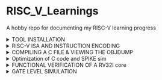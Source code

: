 # RISC_V_Learnings
A hobby repo for documenting my RISC-V learning progress


<details>
    <summary> TOOL INSTALLATION </summary>

1) install RISC-V GNU Toolchain 

2) install Yosys 

3) install iverilog 

4) install gtkwave

### CLONING RISC-V GNU TOOLCHAIN

```sudo apt install git-all```   # To install git

```sudo apt-get install autoconf automake autotools-dev curl python3 libmpc-dev libmpfr-dev libgmp-dev gawk build-essential bison flex texinfo gperf libtool patchutils bc zlib1g-dev libexpat-dev``` *make sure to install the dependencies*

![gnu_dependencies](https://github.com/Nawras-Ahamed/VSD_Squadron_mini_Research/assets/50738659/3a354063-2d87-44c5-8b54-e2f13d2b1965)

```git clone https://github.com/riscv/riscv-gnu-toolchain```

![gnu_toolchain_clone](https://github.com/Nawras-Ahamed/VSD_Squadron_mini_Research/assets/50738659/760e3e42-8c07-4254-80a3-050e489ac42d)


## Create a opt dir
```mkdir /opt/riscv```  *try sudo incase of permission denial*

In my case I created a driectory ```mkdir riscv``` and ``` chmod 777 home/nawras/riscv ```

## Config and make inside the risc-v gnu toolchain dir 

```./configure --prefix=/opt/riscv```  

In my case ```./configure --prefix=/home/nawras/riscv```  

Then
```make``` **(Have patience)**

### Troubleshooting

**ERROR 1**: "gcc not found"
try ```sudo apt-get install build-essential```
see if gcc is in /usr/bin/

**ERROR 2**: "no acceptable c compiler found in $PATH"
Open the .bashrc by any editors like vim,emacs,nano,gedit ```nano ~/.bashrc``` 
Add the below line at the end of .bashrc and save it
```export PATH="$PATH:/usr/bin/gcc```

**ERROR 3**: Even after installing gcc g++ sometimes it shows 'gcc' command not found ,though it suggest to ```sudo apt install gcc``` which again will cause the same error. I figured this by ```ls```'ing the /usr/bin directory to find the gcc g++ cc to be in red text with black background indicates broken link or missing file.


Better purge it at **YOUR OWN RISK** and reinstall it again.
```sudo apt-get purge gcc```

or **REINSTALL** ```sudo apt-get install --reinstall gcc``` (didn't work for me)



### INSTALLING IVERILOG GTKWAVE & YOSYS

### YOSYS

```bash
git clone https://github.com/YosysHQ/yosys.git
cd yosys 
sudo apt-get install build-essential clang bison flex \libreadline-dev gawk tcl-dev libffi-dev git \ graphviz xdot pkg-config python3 libboost-system-dev\libboost-python-dev libboost-filesystem-dev zlib1g-dev
make config-gcc
make 
sudo make install
```

![yosys_make](https://github.com/Nawras-Ahamed/VSD_Squadron_mini_Research/assets/50738659/e722e508-0802-4f50-9cb6-02e9c6bafe48)


![buildsuccess_yosys](https://github.com/Nawras-Ahamed/VSD_Squadron_mini_Research/assets/50738659/5e10e5b8-19dd-4460-994f-2759e9b942b1)


### iVerilog

```
sudo apt-get install iverilog
```


### GTkWave
``` sudo apt-get install gtkwave ```

![iverilog_gtkwave](https://github.com/Nawras-Ahamed/VSD_Squadron_mini_Research/assets/50738659/344a4225-c6bb-4728-a325-ac66d1621b28)

</details>


<details>
  <summary> RISC-V ISA AND INSTRUCTION ENCODING </summary>
  
  ### THE RISC-V ISA

[Instruction Set Manual](https://riscv.org/wp-content/uploads/2017/05/riscv-spec-v2.2.pdf)


The RISC-V ISA is defined as a base integer ISA, which must be present in any implementation, plus optional extensions to the base ISA.
The base integer instruction set, also known as the "RV32I" or "RV64I" instruction set, depending on the address space size, provides the core functionality required for general-purpose computing. 
It includes instructions for arithmetic, logical and control,memory access and manipulation <br>

The instruction Encoding of an operation in binary is known as its instruction format. RISC-V employs six core instruction formats, each encoded in a fixed-length 32-bit format for streamlined decoding and execution. These formats fall into six types:

R-type: For register-to-register operations like arithmetic and logical operations, utilizing three register operands. <br>
I-type: For short immediate operations involving arithmetic and logical operations with a 12-bit immediate value, employing two register operands. <br>
S-type: For store operations transferring data from a register to memory, involving two register operands and a 12-bit immediate value for memory address offset. <br>
B-type: For conditional branch operations directing control flow based on a condition, with two register operands and a 12-bit immediate value for branch target address. <br>
U-type: For operations with a 20-bit immediate(long) value, such as loading a constant or setting the upper 20 bits of a register. <br>
J-type: For unconditional jump operations transferring control to a different instruction unconditionally, with one register operand and a 20-bit immediate value for the jump target address. <br>

![image](https://github.com/Nawras-Ahamed/VSD_Squadron_mini_Research/assets/50738659/c5ee17d3-5017-41ba-bdbb-7c3acead31d8)


Instruction 1 : ``` add r6, r2, r1``` <br>
Instruction Type : **R-TYPE ARITHMETIC** <br>
Instruction Specification : Performs addition operation on the contents of registers r2 and r1 and stores the result in register r6. <br>
Instruction Encoding : | 0 0 0 0 0 0 0 | r1 | r2 | 0 0 0 | r6 | 0 1 1 0 0 1 1 |


Instruction 2 : ``` sub r7, r1, r2 ``` <br>
Instruction Type : **R-TYPE ARITHMETIC** <br>
Instruction Specification : Performs subtraction operation on the contents of registers r2 and r1 and stores the result in register r7. <br>
Instruction Encoding : | 0 1 0 0 0 0 0 | r2 | r1 | 0 0 0 | r7 | 0 1 1 0 0 1 1 |

Instruction 3 : ``` and r8, r1, r3``` <br>
Instruction Type : **R-TYPE LOGICAL** <br>
Instruction Specification : Performs bitwise AND operation between the contents of registers r1 and r3 and stores the result in register r8. <br>
Instruction Encoding : | 0 0 0 0 0 0 0 | r3 | rs1 | 1 1 1 | r8 | 0 1 1 0 0 1 1 |

Instruction 4 : ```or r9, r2, r5``` <br>
Instruction Type : **R-TYPE LOGICAL** <br>
Instruction Specification : Performs bitwise OR operation between the contents of registers r2 and r5 and stores the result in register r9. <br>
Instruction Encoding : | 0 0 0 0 0 0 0 | r5 | r2 | 1 1 0 | r9 | 0 1 1 0 0 1 1 |

Instruction 5 : ```xor r10, r1, r4``` <br>
Instruction Type : **R-TYPE LOGICAL** <br>
Instruction Specification : Performs bitwise XOR operation between the contents of registers r1 and r4 and stores the result in register r10. <br>
Instruction Encoding : | 0 0 0 0 0 0 0 | r4 | r1 | 1 0 0 | r10 | 0 1 1 0 0 1 1 |

Instruction 6 : ```slt r11, r2, r4``` <br>
Instruction Type : **R-TYPE LOGICAL** <br>
Instruction Specification : . It stands for "Set Less Than", and it compares the values in registers r2 and r4. If the value in r2 is less than the value in r4, it sets the value of r11 to 1; otherwise, it sets it to 0 <br>
Instruction Encoding : | 0 0 0 0 0 0 0 | rs4 | rs2 | 1 1 1 | r11 | 0 1 1 0 0 1 1 |

Instruction 7 : ```addi r12, r4, 5``` <br>
Instruction Type : **I-Type** <br>
Instruction Specification : adds the immediate value 5 to the value in register r4 and stores the result in register r12 <br>
Instruction Encoding :| 0 0 0 0 0 0 0 0 0 1 0 1 | rs4 | 0 0 0 | r12 |0 1 0 0 0 1 1 |

Instruction 8 : ```sw r3, r1, 2``` <br>
Instruction Type : **S-TYPE** <br>
Instruction Specification : stores the value from register r3 into the memory address formed by adding the immediate offset 2 to the value in register r1 <br>
Instruction Encoding : | 0 0 0 0 0 0 0 | r3 | r1 | 0 1 0 | 0 0 0 1 0 | 0 1 0 0 0 1 1 |

Instruction 9 : ```lw r13, r1, 2``` <br>
Instruction Type : **S-TYPE** <br>
Instruction Specification : used to load a 32-bit value from memory into a register <br>
Instruction Encoding : | 0 0 0 0 0 0 0 0 0 0 1 0| r1 | 0 1 0 | r13 | 0 0 0 0 0 1 1 |

Instruction 10 : ```beq r0, r0, 15``` <br>
Instruction Type : **B-TYPE** <br>
Instruction Specification :checks if the values in registers r0 and r0 are equal. Since r0 is typically the zero register (hardwired to zero) this always evaluates TRUE <br>
Instruction Encoding : | imm[12|10:5] | r0 | r0 | 0 0 0 | imm[4:1|11] | 1 1 0 0 0 1 1 |

Instruction 11 : ```bne r0, r1, 20``` <br>
Instruction Type : **B-TYPE** <br>
Instruction Specification :checks if the values in registers r0 and r1 are not equal If they are not equal the program will branch by adding the immediate offset of 20 to the PC <br>
Instruction Encoding : | imm[12|10:5] | r0 | r0 | 0 0 1 | imm[4:1|11] | 1 1 0 0 0 1 1 |

Instruction 12 : ```sll r15, r1, r2(2)``` <br>
Instruction Type : **R-TYPE** <br>
Instruction Specification :logical left shift on the value in register r1, shifting it left by a number of bits specified by the value in register r2 which is 2 in this case and stores the result in register r15 <br>
Instruction Encoding : | 0 0 0 0 0 0 0 | r1 | r2 | 0 0 1 | r15 | 0 1 1 0 0 1 1 |

Instruction 13 : ```srl r16, r14, r2(2)``` <br>
Instruction Type : **R-TYPE** <br>
Instruction Specification :logical right shift on the value in register r14, shifting it left by a number of bits specified by the value in register r2 which is 2 in this case and stores the result in register r16 <br>
Instruction Encoding : | 0 0 0 0 0 0 0 | r1 | r2 | 1 0 1 | r6 | 0 1 1 0 0 1 1 |


</details>


<details>
    <summary> COMPILING A C FILE & VIEWING THE OBJDUMP</summary>
   I just created a C program that sorts an array.

    #include <stdio.h>

    void main()

    {

        int i, j, a, n, x[30];

        printf("Enter the value of N \n");

        scanf("%d", &n);

        printf("Enter the numbers \n");

        for (i = 0; i < n; ++i)

            scanf("%d", &x[i]);

        for (i = 0; i < n; ++i)

        {
             for (j = i + 1; j < n; ++j)

            {

                if (x[i] > x[j])

                {

                   a =  x[i];

                    x[i] = x[j];

                    x[j] = a;

                }
            }

	}

	 for (i = 0; i < n; ++i)

            printf("%d \t", x[i]);

}



```riscv64-unknown-elf-gcc -o1 -o sorti.o sorti.```
![riscv_compile](https://github.com/Nawras-Ahamed/VSD_Squadron_mini_Research/assets/50738659/b7e607e7-9cf9-4129-bbb0-401b85ef644a)


The obj file can be seen after running this 

while i can also see the riscv assembly 
```riscv64-unknown-elf-objdump -d sorti.o | less```

![main](https://github.com/Nawras-Ahamed/VSD_Squadron_mini_Research/assets/50738659/54aab80e-5bb5-4448-a04b-f81d87b61810)


    
   
</details>
<details>
    <summary> Optimization of C code and SPIKE sim </summary>

**Why do we need Optimization?**
[Optimize-options in gcc](https://gcc.gnu.org/onlinedocs/gcc/Optimize-Options.html)

Turning on optimization flags makes the compiler attempt to improve the performance and/or code size at the expense of compilation time and possibly the ability to debug the program

With ```-O1```, the compiler tries to reduce code size and execution time, without performing any optimizations.
Optimize even more. GCC performs nearly all supported optimizations that do not involve a space-speed tradeoff. As compared to -O, this option increases both compilation time and the performance of the generated code. 

With ```-Ofast``` it enables all -O3(optimize yet more) optimizations. It also enables optimizations that are not valid for all standard-compliant programs.

____________________
**ASM FOR SORTING AN ARRAY**

```bash
riscv64-unknown-elf-gcc -O1 -o sort.o sorti.c
riscv64-unknown-elf-objdump -d sort.o | less
```

```asm
00000000000101a4 <main>:
   101a4:       7135                    addi    sp,sp,-160
   101a6:       ed06                    sd      ra,152(sp)
   101a8:       00022537                lui     a0,0x22
   101ac:       24050513                addi    a0,a0,576 # 22240 <__clzdi2+0x3e>
   101b0:       496000ef                jal     10646 <puts>
   101b4:       18ec                    addi    a1,sp,124
   101b6:       00022537                lui     a0,0x22
   101ba:       25850513                addi    a0,a0,600 # 22258 <__clzdi2+0x56>
   101be:       490000ef                jal     1064e <scanf>
   101c2:       00022537                lui     a0,0x22
   101c6:       26050513                addi    a0,a0,608 # 22260 <__clzdi2+0x5e>
   101ca:       47c000ef                jal     10646 <puts>
   101ce:       57f6                    lw      a5,124(sp)
   101d0:       0af05063                blez    a5,10270 <main+0xcc>
   101d4:       e922                    sd      s0,144(sp)
   101d6:       e526                    sd      s1,136(sp)
   101d8:       e14a                    sd      s2,128(sp)
   101da:       848a                    mv      s1,sp
   101dc:       4401                    li      s0,0
   101de:       00022937                lui     s2,0x22
   101e2:       85a6                    mv      a1,s1
   101e4:       25890513                addi    a0,s2,600 # 22258 <__clzdi2+0x56>
   101e8:       466000ef                jal     1064e <scanf>
   101ec:       2405                    addiw   s0,s0,1
   101ee:       57f6                    lw      a5,124(sp)
   101f0:       0491                    addi    s1,s1,4
   101f2:       fef448e3                blt     s0,a5,101e2 <main+0x3e>
   101f6:       08f05063                blez    a5,10276 <main+0xd2>
   101fa:       004c                    addi    a1,sp,4
   101fc:       fff7889b                addiw   a7,a5,-1
   10200:       1882                    slli    a7,a7,0x20
   10202:       0208d893                srli    a7,a7,0x20
   10206:       8e3e                    mv      t3,a5
   10208:       4501                    li      a0,0
   1020a:       ffe7881b                addiw   a6,a5,-2
   1020e:       00810313                addi    t1,sp,8
   10212:       a00d                    j       10234 <main+0x90>
   10214:       0791                    addi    a5,a5,4
   10216:       00c78b63                beq     a5,a2,1022c <main+0x88>
   1021a:       ffc5a703                lw      a4,-4(a1)
   1021e:       4394                    lw      a3,0(a5)
   10220:       fee6dae3                bge     a3,a4,10214 <main+0x70>
   10224:       fed5ae23                sw      a3,-4(a1)
   10228:       c398                    sw      a4,0(a5)
   1022a:       b7ed                    j       10214 <main+0x70>
   1022c:       0505                    addi    a0,a0,1
   1022e:       0591                    addi    a1,a1,4
   10230:       01c50f63                beq     a0,t3,1024e <main+0xaa>
   10234:       0005079b                sext.w  a5,a0
   10238:       01150b63                beq     a0,a7,1024e <main+0xaa>
   1023c:       40f8063b                subw    a2,a6,a5
   10240:       1602                    slli    a2,a2,0x20
   10242:       9201                    srli    a2,a2,0x20
   10244:       962a                    add     a2,a2,a0
   10246:       060a                    slli    a2,a2,0x2
   10248:       961a                    add     a2,a2,t1
   1024a:       87ae                    mv      a5,a1
   1024c:       b7f9                    j       1021a <main+0x76>
   1024e:       848a                    mv      s1,sp
   10250:       4401                    li      s0,0
   10252:       00022937                lui     s2,0x22
   10256:       408c                    lw      a1,0(s1)
   10258:       27890513                addi    a0,s2,632 # 22278 <__clzdi2+0x76>
   1025c:       33c000ef                jal     10598 <printf>
   10260:       2405                    addiw   s0,s0,1
   10262:       0491                    addi    s1,s1,4
   10264:       57f6                    lw      a5,124(sp)
   10266:       fef448e3                blt     s0,a5,10256 <main+0xb2>
   1026a:       644a                    ld      s0,144(sp)
   1026c:       64aa                    ld      s1,136(sp)
   1026e:       690a                    ld      s2,128(sp)
   10270:       60ea                    ld      ra,152(sp)
   10272:       610d                    addi    sp,sp,160
   10274:       8082                    ret
   10276:       644a                    ld      s0,144(sp)
   10278:       64aa                    ld      s1,136(sp)
   1027a:       690a                    ld      s2,128(sp)
   1027c:       bfd5                    j       10270 <main+0xcc>
```
____________________

```bash
riscv64-unknown-elf-gcc -Ofast -o sort.o sorti.c
riscv64-unknown-elf-objdump -d sort.o | less
```

```asm
0000000000010104 <main>:
   10104:       00022537                lui     a0,0x22
   10108:       7171                    addi    sp,sp,-176
   1010a:       21050513                addi    a0,a0,528 # 22210 <__clzdi2+0x3c>
   1010e:       f506                    sd      ra,168(sp)
   10110:       e54e                    sd      s3,136(sp)
   10112:       506000ef                jal     10618 <puts>
   10116:       000229b7                lui     s3,0x22
   1011a:       004c                    addi    a1,sp,4
   1011c:       22898513                addi    a0,s3,552 # 22228 <__clzdi2+0x54>
   10120:       500000ef                jal     10620 <scanf>
   10124:       00022537                lui     a0,0x22
   10128:       23050513                addi    a0,a0,560 # 22230 <__clzdi2+0x5c>
   1012c:       4ec000ef                jal     10618 <puts>
   10130:       4792                    lw      a5,4(sp)
   10132:       06f05b63                blez    a5,101a8 <main+0xa4>
   10136:       f122                    sd      s0,160(sp)
   10138:       0020                    addi    s0,sp,8
   1013a:       ed26                    sd      s1,152(sp)
   1013c:       e94a                    sd      s2,144(sp)
   1013e:       4481                    li      s1,0
   10140:       8922                    mv      s2,s0
   10142:       85ca                    mv      a1,s2
   10144:       22898513                addi    a0,s3,552
   10148:       4d8000ef                jal     10620 <scanf>
   1014c:       4512                    lw      a0,4(sp)
   1014e:       2485                    addiw   s1,s1,1
   10150:       0911                    addi    s2,s2,4
   10152:       fea4c8e3                blt     s1,a0,10142 <main+0x3e>
   10156:       04a05663                blez    a0,101a2 <main+0x9e>
   1015a:       4785                    li      a5,1
   1015c:       02f50663                beq     a0,a5,10188 <main+0x84>
   10160:       006c                    addi    a1,sp,12
   10162:       4805                    li      a6,1
   10164:       87ae                    mv      a5,a1
   10166:       8742                    mv      a4,a6
   10168:       4390                    lw      a2,0(a5)
   1016a:       ffc5a683                lw      a3,-4(a1)
   1016e:       2705                    addiw   a4,a4,1
   10170:       00d65563                bge     a2,a3,1017a <main+0x76>
   10174:       fec5ae23                sw      a2,-4(a1)
   10178:       c394                    sw      a3,0(a5)
   1017a:       0791                    addi    a5,a5,4
   1017c:       fea746e3                blt     a4,a0,10168 <main+0x64>
   10180:       2805                    addiw   a6,a6,1
   10182:       0591                    addi    a1,a1,4
   10184:       ff0510e3                bne     a0,a6,10164 <main+0x60>
   10188:       4481                    li      s1,0
   1018a:       00022937                lui     s2,0x22
   1018e:       400c                    lw      a1,0(s0)
   10190:       24890513                addi    a0,s2,584 # 22248 <__clzdi2+0x74>
   10194:       2485                    addiw   s1,s1,1
   10196:       3d4000ef                jal     1056a <printf>
   1019a:       4792                    lw      a5,4(sp)
   1019c:       0411                    addi    s0,s0,4
   1019e:       fef4c8e3                blt     s1,a5,1018e <main+0x8a>
   101a2:       740a                    ld      s0,160(sp)
   101a4:       64ea                    ld      s1,152(sp)
   101a6:       694a                    ld      s2,144(sp)
   101a8:       70aa                    ld      ra,168(sp)
   101aa:       69aa                    ld      s3,136(sp)
   101ac:       614d                    addi    sp,sp,176
   101ae:       8082                    ret
```
______________________
**INSTALLING SPIKE**

[SPIKE RISCV ISA SIM](https://github.com/riscv-software-src/riscv-isa-sim)
  
  ```bash
 git clone https://github.com/riscv-software-src/riscv-isa-sim.git
 sudo apt-get install device-tree-compiler libboost-regex-dev
 mkdir build
 cd build
 ../configure --prefix=/home/nawras/riscv
 make
 sudo make install

 ```
The ```--prefix=/home/nawras/riscv``` is where the path is set to.

**INSTALLING RISCV PROXY KERNEL (PK)**

```bash
git clone https://github.com/riscv-software-src/riscv-pk.git
mkdir build
cd build
../configure --prefix=/home/nawras/riscv --host=riscv64-unknown-elf
make
make install
```

[**TROUBLESHOOT 1 -  HOST COMPILER , riscv-unknown-elf & PATH**](https://github.com/riscv-software-src/riscv-pk/issues/204)

![image](https://github.com/Nawras-Ahamed/VSD_Squadron_mini_Research/assets/50738659/29b8b342-f2fd-45f4-9392-8227509e8fb9)

**ERROR 2** 
![image](https://github.com/Nawras-Ahamed/VSD_Squadron_mini_Research/assets/50738659/bd31c5d7-1b43-4082-9db3-fcd12714ac29)

[**TROUBLESHOOT 2 - Error: unrecognized opcode fence.i, extension zifencei required**](https://github.com/riscv-software-src/riscv-pk/issues/260) <br>

Looks like the fence instruction is needed and I have to build a seperate riscv gnu toolchain for this by 
```bash
cd riscv-gnu-toolchain
mkdir build
cd build
../configure --prefix=/home/nawras/riscv --with-arch=rv64gc_zfencei --with-abi=lp64d
make
```

NOW I HAVE TO AGAIN CONFIGURE AND BUILD THE PROXY KERNEL 
```bash
git clone https://github.com/riscv-software-src/riscv-pk.git
mkdir build
cd build
../configure --prefix=/home/nawras/riscv --host=riscv64-unknown-elf
make
make install
```
*I HAD  NO ERRORS AFTER THESE STEPS*
![PK SUCCESS](https://github.com/Nawras-Ahamed/VSD_Squadron_mini_Research/assets/50738659/5e67e505-9f26-4d6d-a538-5427e6701266)
___________________________

**OUTPUT WITH SPIKE PK**

![spike_pk_o1](https://github.com/Nawras-Ahamed/VSD_Squadron_mini_Research/assets/50738659/d435db5a-bcc8-41fb-85f4-1599983dbad1)

**OUTPUT WITH GCC**

![image](https://github.com/Nawras-Ahamed/VSD_Squadron_mini_Research/assets/50738659/6f847479-1a6b-4551-9366-b5d473e0f003)

</details>


<details>
  <summary> FUNCTIONAL VERIFICATION OF A RV32I core </summary>

[Original Source](https://github.com/vinayrayapati/rv32i)


![instructions_half-done](https://github.com/Nawras-Ahamed/VSD_Squadron_mini_Research/assets/50738659/a796cca4-a63c-4953-91bd-8e4ff8a34577)


<details>
	<summary> ADD r6, r2, r1</summary>
 			
 
	Instruction 1 :  add r6, r2, r1
	Instruction Type : R-TYPE ARITHMETIC
	Instruction Specification : Performs addition operation on the contents of registers r2 and r1 and stores the result in register r6.
	Instruction Encoding : | 0 0 0 0 0 0 0 | r1 | r2 | 0 0 0 | r6 | 0 1 1 0 0 1 1 |

![image](https://github.com/Nawras-Ahamed/VSD_Squadron_mini_Research/assets/50738659/b827d936-7a05-4868-b792-bcc92c4085c1)


 Can see that ALU out contents are being written back to the reg file after two clock cycles and the opcode decode in the above waveform
</details>


<details>
<summary> SUB r7, r1, r2</summary>
 			
 
	Instruction 2 : sub r7, r1, r2
	Instruction Type : R-TYPE ARITHMETIC
	Instruction Specification : Performs subtraction operation on the contents of registers r2 and r1 and stores the result in register r7.
	Instruction Encoding : | 0 1 0 0 0 0 0 | r2 | r1 | 0 0 0 | r7 | 0 1 1 0 0 1 1 |

![image](https://github.com/Nawras-Ahamed/VSD_Squadron_mini_Research/assets/50738659/f9b98cd3-18db-4d92-960b-b25d7a14fcce)


Here the result is FFFFFFFF which is -1 in signed decimal representation as we have r2 = 2 and r1 = 1.
 
 
</details>


<details>
<summary> AND r8, r1, r3</summary>
 			
 
	Instruction 3 :  and r8, r1, r3
	Instruction Type : R-TYPE LOGICAL
	Instruction Specification : Performs bitwise AND operation between the contents of registers r1 and r3 and stores the result in register r8.
	Instruction Encoding : | 0 0 0 0 0 0 0 | r3 | rs1 | 1 1 1 | r8 | 0 1 1 0 0 1 1 |
![image](https://github.com/Nawras-Ahamed/VSD_Squadron_mini_Research/assets/50738659/9487ea91-c78f-449c-93e9-79f840de0580)


r1 = 1  (01)
r3 = 3  (11)
So r8 = (01) on `and` operation

</details>

<details>
<summary> OR r9, r2, r5</summary>
 			
 
	Instruction 4 : or r9, r2, r5
	Instruction Type : R-TYPE LOGICAL
	Instruction Specification : Performs bitwise OR operation between the contents of registers r2 and r5 and stores the result in register r9.
	Instruction Encoding : | 0 0 0 0 0 0 0 | r5 | r2 | 1 1 0 | r9 | 0 1 1 0 0 1 1 |

r2 = 2  (010)
r5 = 5  (101)
So r9 = (111) on `or` operation

![image](https://github.com/Nawras-Ahamed/VSD_Squadron_mini_Research/assets/50738659/e8eadbc3-01e3-480c-8a5d-4cd1f79cad5d)


</details>

<details>
<summary> XOR r10, r1, r4</summary>
 			
 
	Instruction 5 : xor r10, r1, r4
	Instruction Type : R-TYPE LOGICAL
	Instruction Specification : Performs bitwise XOR operation between the contents of registers r1 and r4 and stores the result in register r10.
	Instruction Encoding : | 0 0 0 0 0 0 0 | r4 | r1 | 1 0 0 | r10 | 0 1 1 0 0 1 1 |
r1 = 1  (001)
r4 = 4  (100)
So r10 = (101) on `xor` operation

![image](https://github.com/Nawras-Ahamed/VSD_Squadron_mini_Research/assets/50738659/1df1b654-b160-48f3-8154-24af2437d493)


</details>

<details>
<summary> SLT r11, r2, r4</summary>
 			
	Instruction 6 : slt r11, r2, r4
	Instruction Type : R-TYPE LOGICAL
	Instruction Specification : . It stands for "Set Less Than", and it compares the values in registers r2 and r4. If the value in r2 is less than the value in r4, it sets the value of r11 to 1; otherwise, it sets it to 0
	Instruction Encoding : | 0 0 0 0 0 0 0 | rs4 | rs2 | 1 1 1 | r11 | 0 1 1 0 0 1 1 |

r2 = 2 (010)
r4 = 4 (100)

r11 = 1 since r2 value is less than r4 value

![image](https://github.com/Nawras-Ahamed/VSD_Squadron_mini_Research/assets/50738659/81414194-c6e8-4508-872a-1102a466a110)

</details>

<details>
<summary> ADDI r12, r4, 5</summary>
 			
	Instruction 7 : addi r12, r4, 5
	Instruction Type : I-Type
	Instruction Specification : adds the immediate value 5 to the value in register r4 and stores the result in register r12
	Instruction Encoding :| 0 0 0 0 0 0 0 0 0 1 0 1 | rs4 | 0 0 0 | r12 |0 1 0 0 0 1 1 |

imm_value = 5
r4 = 4

r12 -> (r4)+5 
r12 = 9

![image](https://github.com/Nawras-Ahamed/VSD_Squadron_mini_Research/assets/50738659/1e847afa-efbe-4020-b437-9c68f110411d)

can see the `ID_EX_IMMEDIATE SIGNAL` @48ms getting loaded with 00000005

![image](https://github.com/Nawras-Ahamed/VSD_Squadron_mini_Research/assets/50738659/4d4276aa-1a02-42ab-b3e9-ac45c76ea4cb)


</details>

<details>
<summary> SW r3, r1, 2</summary>
	
	Instruction 8 : sw r3, r1, 2
	Instruction Type : S-TYPE
	Instruction Specification : stores the value from register r3 into the memory address formed by adding the immediate offset 2 to the value in register r1
	Instruction Encoding : | 0 0 0 0 0 0 0 | r3 | r1 | 0 1 0 | 0 0 0 1 0 | 0 1 0 0 0 1 1 |

imm_value (offset)  = 2
r1 = 1 
r3 = 3

effective_addr = 3 
MEM[effective_addr] -> (r3)


![image](https://github.com/Nawras-Ahamed/VSD_Squadron_mini_Research/assets/50738659/cf132ff6-c383-426c-8188-bab9e2bf1d2c)

Can see the value `3` being written @72 ms into the memory 

</details>

<details>
<summary> LW r13, r1, 2</summary>
	
	Instruction 9 : lw r13, r1, 2
	Instruction Type : S-TYPE
	Instruction Specification : used to load a 32-bit value from memory into a register
	Instruction Encoding : | 0 0 0 0 0 0 0 0 0 0 1 0| r1 | 0 1 0 | r13 | 0 0 0 0 0 1 1 |

imm_value (offset)  = 2
r1 = 1 
effective_addr = 3 
(MEM[effective_addr]) = 3 <br>

r13 = 3 (from the memory)

![image](https://github.com/Nawras-Ahamed/VSD_Squadron_mini_Research/assets/50738659/fb45c8bc-84cf-4d2b-a13c-5682031b8cba)


Can see the value `3` being written from memory to the register @80ms since the prev instruction was of storing the data at the same location and now its loading it into a register we dont find to see any change in the signals(held @ 3)

</details>

<details>
<summary> BEQ r0, r0, 15</summary>
	
	Instruction 10 : beq r0, r0, 15
	Instruction Type : B-TYPE
	Instruction Specification :checks if the values in registers r0 and r0 are equal. Since r0 is typically the zero register (hardwired to zero) this always evaluates TRUE
	Instruction Encoding : | imm[12|10:5] | r0 | r0 | 0 0 0 | imm[4:1|11] | 1 1 0 0 0 1 1 |

The expression is always true, so the `BR_EN= 1` @72ms 

![image](https://github.com/Nawras-Ahamed/VSD_Squadron_mini_Research/assets/50738659/ac114bc0-20bf-4053-b46c-17571a884ee9)



In this final stage, the branch target address is determined, but no write-back operation occurs.


Instead, the branch target address is passed to the next stage of the pipeline to update the program counter which can be seen at the cursor in the picture @78ms (see the PROGRAM COUNTER `NPC`)
0C to 19 (19-C = 13 in decimal)this happens due to the imm_value = 15 which becomes the target address and gets updated to the Program Counter. 
![image](https://github.com/Nawras-Ahamed/VSD_Squadron_mini_Research/assets/50738659/7640f390-de5a-45c8-9cf1-80cdd0eaadb3)



So we can say that the PC has jumped as the Branch conditions are met.

We can conclude that after this their would be no instructions (as per the verilog code) to be exceuted so we get no Writeback operations to take place, But since it's a 5-Stage pipelined processor The other instructions might have been done halfway till Execute stage which can be seen clearly at the `EX_MEM_ALUOUT`
![image](https://github.com/Nawras-Ahamed/VSD_Squadron_mini_Research/assets/50738659/03487ba4-69e3-4897-bcf2-1d5e28f7d5d7) 

</details>

<details>

<summary> ADD r14,r2,r2</summary>
	
	Instruction 11:  add r14, r2, r2
	Instruction Type : R-TYPE ARITHMETIC
	Instruction Specification : Performs addition operation on the contents of registers r2 and r2 and stores the result in register r14.
	Instruction Encoding : | 0 0 0 0 0 0 0 | r2 | r2 | 0 0 0 | r14 | 0 1 1 0 0 1 1 |

`MEM[25] <= 32'h00210700;         //add r14,r2,r2.(i11)`

r2 = 2
r14 = 4

![image](https://github.com/Nawras-Ahamed/VSD_Squadron_mini_Research/assets/50738659/4234f260-e79c-4a31-99d3-3b937bee2162)

</details>
____________________________

### Since there were other instructions which were commented out


<details> 

 
<summary> BNE r0, r1, 20</summary>
	
	Instruction 11 : bne r0, r1, 20
	Instruction Type : B-TYPE
	Instruction Specification :checks if the values in registers r0 and r1 are not equal If they are not equal the program will branch by adding the immediate offset of 20 to the PC
	Instruction Encoding : | imm[12|10:5] | r0 | r0 | 0 0 1 | imm[4:1|11] | 1 1 0 0 0 1 1 |


![image](https://github.com/Nawras-Ahamed/VSD_Squadron_mini_Research/assets/50738659/febefaed-18c5-42cc-b516-c9168a6269d8)


WE can see that `BR_EN=1` @108ms

In this final stage, the branch target address is determined, but no write-back operation occurs.
Instead, the branch target address is passed to the next stage of the pipeline to update the program counter which can be seen at the cursor in the picture @84ms (see the PROGRAM COUNTER `NPC`)
1E to 30 (30-1E = 18 in decimal) this happens due to the imm_value = 20 which becomes the target address and gets updated to the Program Counter. 


So we can say that the PC has jumped  as the Branch conditions are met.

</details>

<details>
	
<summary> SLL r15, r1, r2(2)</summary>
	
	Instruction 12 : sll r15, r1, r2(2)
	Instruction Type : R-TYPE
	Instruction Specification :logical left shift on the value in register r1, shifting it left by a number of bits specified by the value in register r2 which is 2 in this case and stores the result in register r15
	Instruction Encoding : | 0 0 0 0 0 0 0 | r1 | r2 | 0 0 1 | r15 | 0 1 1 0 0 1 1 |


![image](https://github.com/Nawras-Ahamed/VSD_Squadron_mini_Research/assets/50738659/f1b7801d-65d6-41ef-8611-973eea7fff04)

Since r1 = 001
on left shift of 2 we get 100 which is 4 in decimal hence it's stored at r15 and can be seen at the cursor

</details>

<details>
	
<summary> SRL r16, r14, r2(2)</summary>
	
	Instruction 13 : srl r16, r14, r2(2)
	Instruction Type : R-TYPE
	Instruction Specification :logical right shift on the value in register r14, shifting it left by a number of bits specified by the value in register r2 which is 2 in this case and stores the result in register r16
	Instruction Encoding : | 0 0 0 0 0 0 0 | r1 | r2 | 1 0 1 | r6 | 0 1 1 0 0 1 1 |


Since r14 = 4 , which was updated by the add instruction @150ms

On right shift to 2 we get r14 as 001 which is then stored in r16 register.

![image](https://github.com/Nawras-Ahamed/VSD_Squadron_mini_Research/assets/50738659/087d6488-ac4e-468f-b520-56194c803ae2)

</details>

</details>

<details>
	<summary> GATE LEVEL SIMULATION </summary>

```bash
	cd rv32i
	yosys
	read_verilog iiitb_rv32i.v
	synth -top iiitb_rv32i
```
 ![image](https://github.com/Nawras-Ahamed/VSD_Squadron_mini_Research/assets/50738659/19bb02d3-dc62-48be-a78f-91ca0fcf3056)

 ```bash
dfflibmap -liberty /home/nawras/rv32i/lib/sky130_fd_sc_hd__tt_025C_1v80.lib
```
![image](https://github.com/Nawras-Ahamed/VSD_Squadron_mini_Research/assets/50738659/fe07dea0-5429-40f1-9097-91f87cbb4fdf)

```bash
proc; opt
```
![image](https://github.com/Nawras-Ahamed/VSD_Squadron_mini_Research/assets/50738659/0fb3d80a-a4de-44e3-8417-dfd7a47d9a8f)

```bash
abc -liberty /home/nawras/rv32i/lib/sky130_fd_sc_hd__tt_025C_1v80.lib -script +strash;scorr;ifraig;retime,{D};strash;dch,-f;map,-M,1,{D}
```

![image](https://github.com/Nawras-Ahamed/VSD_Squadron_mini_Research/assets/50738659/12ec4822-dfe2-4759-ad1b-4f430bb9de40)

```bash
clean
flatten
```

```bash
write_verilog -noattr iiitb_rv32i_synth.v
stat

=== iiitb_rv32i ===

   Number of wires:               5307
   Number of wire bits:           8700
   Number of public wires:          97
   Number of public wire bits:    2994
   Number of memories:               0
   Number of memory bits:            0
   Number of processes:              0
   Number of cells:               7340
     sky130_fd_sc_hd__a2111oi_0      9
     sky130_fd_sc_hd__a211oi_1      20
     sky130_fd_sc_hd__a21boi_0       5
     sky130_fd_sc_hd__a21o_1        50
     sky130_fd_sc_hd__a21oi_1     1563
     sky130_fd_sc_hd__a221o_1        5
     sky130_fd_sc_hd__a221oi_1      16
     sky130_fd_sc_hd__a222oi_1     194
     sky130_fd_sc_hd__a22o_1         3
     sky130_fd_sc_hd__a22oi_1      499
     sky130_fd_sc_hd__a2bb2oi_1      1
     sky130_fd_sc_hd__a311o_1        1
     sky130_fd_sc_hd__a311oi_1       7
     sky130_fd_sc_hd__a31o_1         2
     sky130_fd_sc_hd__a31oi_1       17
     sky130_fd_sc_hd__a32oi_1       35
     sky130_fd_sc_hd__a41oi_1        1
     sky130_fd_sc_hd__and2_0        72
     sky130_fd_sc_hd__and3_1        53
     sky130_fd_sc_hd__and4_1         2
     sky130_fd_sc_hd__clkinv_1      52
     sky130_fd_sc_hd__dfrtp_1       32
     sky130_fd_sc_hd__dfxtp_1     1618
     sky130_fd_sc_hd__maj3_1        15
     sky130_fd_sc_hd__mux2_1        43
     sky130_fd_sc_hd__mux2i_1       33
     sky130_fd_sc_hd__mux4_2         8
     sky130_fd_sc_hd__nand2_1      572
     sky130_fd_sc_hd__nand2b_1      44
     sky130_fd_sc_hd__nand3_1       75
     sky130_fd_sc_hd__nand3b_1       3
     sky130_fd_sc_hd__nand4_1       12
     sky130_fd_sc_hd__nand4b_1       1
     sky130_fd_sc_hd__nor2_1      1272
     sky130_fd_sc_hd__nor2b_1       19
     sky130_fd_sc_hd__nor3_1        41
     sky130_fd_sc_hd__nor3b_1        4
     sky130_fd_sc_hd__nor4_1        82
     sky130_fd_sc_hd__nor4b_1        3
     sky130_fd_sc_hd__nor4bb_1       1
     sky130_fd_sc_hd__o2111ai_1      5
     sky130_fd_sc_hd__o211a_1        4
     sky130_fd_sc_hd__o211ai_1      27
     sky130_fd_sc_hd__o21a_1        18
     sky130_fd_sc_hd__o21ai_0      501
     sky130_fd_sc_hd__o21bai_1       1
     sky130_fd_sc_hd__o221a_1        3
     sky130_fd_sc_hd__o221ai_1      16
     sky130_fd_sc_hd__o22a_1         5
     sky130_fd_sc_hd__o22ai_1       42
     sky130_fd_sc_hd__o2bb2ai_1      1
     sky130_fd_sc_hd__o311a_1        3
     sky130_fd_sc_hd__o311ai_0       4
     sky130_fd_sc_hd__o31a_1         2
     sky130_fd_sc_hd__o31ai_1       19
     sky130_fd_sc_hd__o32a_1         2
     sky130_fd_sc_hd__o32ai_1       22
     sky130_fd_sc_hd__or2_0         33
     sky130_fd_sc_hd__or3_1         29
     sky130_fd_sc_hd__or3b_1         4
     sky130_fd_sc_hd__or4_1          4
     sky130_fd_sc_hd__xnor2_1       73
     sky130_fd_sc_hd__xor2_1        37
```

TROUBLESHOOT 1 :

![image](https://github.com/Nawras-Ahamed/VSD_Squadron_mini_Research/assets/50738659/14d3982c-ba57-4129-9921-3ac84896636d)

Resolved by Referring to https://github.com/The-OpenROAD-Project/OpenLane/issues/518#issuecomment-894181871

![image](https://github.com/Nawras-Ahamed/VSD_Squadron_mini_Research/assets/50738659/9f487701-5861-40db-9449-6e946a10fa40)



**add r6, r2, r1**

![ADD_GLS](https://github.com/Nawras-Ahamed/VSD_Squadron_mini_Research/assets/50738659/ed35181f-4d92-4aef-b2d6-f86bfef58665)

**sub r7, r1, r2**

![SUB_GLS](https://github.com/Nawras-Ahamed/VSD_Squadron_mini_Research/assets/50738659/d739eeda-1041-4c31-9555-5d2554117158)

**and r8, r1, r3**

![image](https://github.com/Nawras-Ahamed/VSD_Squadron_mini_Research/assets/50738659/e16297be-ed7e-4a21-97a2-0679ebb3fa37)

**or r9, r2, r5**

![Screenshot from 2024-03-14 19-17-07](https://github.com/Nawras-Ahamed/VSD_Squadron_mini_Research/assets/50738659/73597dc6-3889-41c9-8d4f-d4475ff3eb14)

**xor r10, r1, r4**

![Screenshot from 2024-03-14 19-17-20](https://github.com/Nawras-Ahamed/VSD_Squadron_mini_Research/assets/50738659/27d367a6-ae36-44e7-a038-69c25a4f1d0d)

**slt r11, r2, r4**

![image](https://github.com/Nawras-Ahamed/VSD_Squadron_mini_Research/assets/50738659/cb982257-0faf-4135-9495-19c3ab78ce4d)

**addi r12, r4, 5**

![image](https://github.com/Nawras-Ahamed/VSD_Squadron_mini_Research/assets/50738659/8539a8e6-177a-4cda-91fa-fccd0dfed61e)

**sw r3, r1, 2**

![image](https://github.com/Nawras-Ahamed/VSD_Squadron_mini_Research/assets/50738659/d6ef0f6a-af45-4a92-b27f-05d0bb0dfb96)

**add r14,r2,r2**

![Screenshot from 2024-03-14 21-52-15](https://github.com/Nawras-Ahamed/VSD_Squadron_mini_Research/assets/50738659/9aef3522-8e1d-4133-9f90-f75c949236ec)


**NETLIST**
![image](https://github.com/Nawras-Ahamed/VSD_Squadron_mini_Research/assets/50738659/b7b2d5f8-7e17-481b-922d-6936963eff68)


**GLS**


![Screenshot_20240317-092741](https://github.com/Nawras-Ahamed/VSD_Squadron_mini_Research/assets/50738659/51ddff75-9bec-48a9-8559-c6afc925dda3)


</details>
